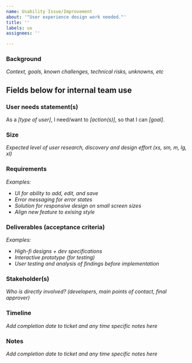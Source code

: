 ```yaml
---
name: Usability Issue/Improvement
about: '"User experience design work needed."'
title: ''
labels: ux
assignees: ''

---
```


### Background
_Context, goals, known challenges, technical risks, unknowns, etc_

## Fields below for internal team use

### User needs statement(s)
As a _[type of user]_, I need/want to _[action(s)]_, so that I can _[goal]_.

### Size
_Expected level of user research, discovery and design effort (xs, sm, m, lg, xl)_

### Requirements
_Examples:_
- _UI for ability to add, edit, and save_
- _Error messaging for error states_
- _Solution for responsive design on small screen sizes_
- _Align new feature to exising style_

### Deliverables (acceptance criteria)
_Examples:_
- _High-fi designs + dev specifications_
- _Interactive prototype (for testing)_
- _User testing and analysis of findings before implementation_

### Stakeholder(s)
_Who is directly involved? (developers, main points of contact, final approver)_

### Timeline
_Add completion date to ticket and any time specific notes here_

### Notes
_Add completion date to ticket and any time specific notes here_
